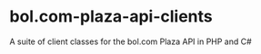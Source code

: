 bol.com-plaza-api-clients
=========================

A suite of client classes for the bol.com Plaza API in PHP and C#
